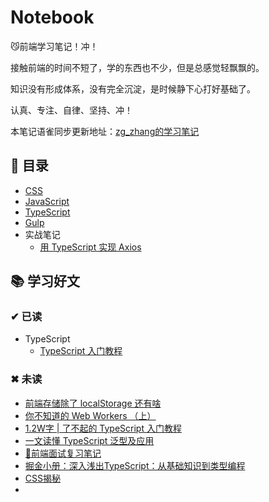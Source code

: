 # Notebook

😼前端学习笔记！冲！

接触前端的时间不短了，学的东西也不少，但是总感觉轻飘飘的。

知识没有形成体系，没有完全沉淀，是时候静下心打好基础了。

认真、专注、自律、坚持、冲！

本笔记语雀同步更新地址：[zg_zhang的学习笔记](https://www.yuque.com/zg_zhang)

## 📃 目录

* [CSS](https://github.com/zg-zhang/nokebook/blob/master/CSS/README.md)
* [JavaScript](https://github.com/zg-zhang/nokebook/blob/master/JavaScript/README.md)
* [TypeScript](https://github.com/zg-zhang/nokebook/blob/master/TypeScript/README.md)
* [Gulp](https://github.com/zg-zhang/nokebook/blob/master/Gulp/README.md)
* 实战笔记
    * [用 TypeScript 实现 Axios](https://github.com/zg-zhang/nokebook/blob/master/project/axios-zeguo/README.md)
    
    
## 📚 学习好文

### ✔ 已读

* TypeScript
    * [TypeScript 入门教程](https://ts.xcatliu.com/)

### ✖ 未读

* [前端存储除了 localStorage 还有啥](https://juejin.im/post/5ee83f10e51d4578975a7b8a#heading-12)
* [你不知道的 Web Workers （上）](https://juejin.im/post/5ef2a554f265da02e47d952b?utm_source=gold_browser_extension)
* [1.2W字 | 了不起的 TypeScript 入门教程](https://juejin.im/post/5edd8ad8f265da76fc45362c)
* [一文读懂 TypeScript 泛型及应用](https://juejin.im/post/5ee00fca51882536846781ee)
* [🐜前端面试复习笔记](https://github.com/CavsZhouyou/Front-End-Interview-Notebook)
* [掘金小册：深入浅出TypeScript：从基础知识到类型编程](https://juejin.im/book/5da08714518825520e6bb810)
* [CSS揭秘](https://book.douban.com/subject/26745943/)
* []()
